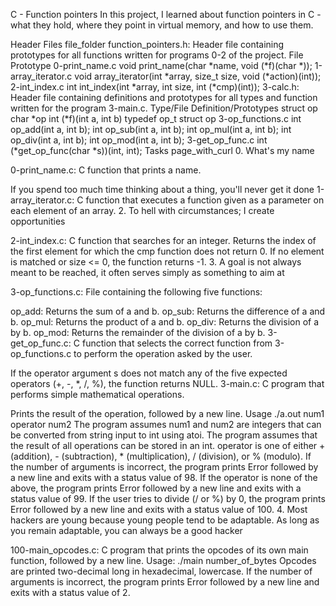 C - Function pointers In this project, I learned about function pointers in C - what they hold, where they point in virtual memory, and how to use them.

Header Files file_folder function_pointers.h: Header file containing prototypes for all functions written for programs 0-2 of the project. File Prototype 0-print_name.c void print_name(char *name, void (*f)(char *)); 1-array_iterator.c void array_iterator(int *array, size_t size, void (*action)(int)); 2-int_index.c int int_index(int *array, int size, int (*cmp)(int)); 3-calc.h: Header file containing definitions and prototypes for all types and function written for the program 3-main.c. Type/File Definition/Prototypes struct op char *op int (*f)(int a, int b) typedef op_t struct op 3-op_functions.c int op_add(int a, int b); int op_sub(int a, int b); int op_mul(int a, int b); int op_div(int a, int b); int op_mod(int a, int b); 3-get_op_func.c int (*get_op_func(char *s))(int, int); Tasks page_with_curl 0. What's my name

0-print_name.c: C function that prints a name.

If you spend too much time thinking about a thing, you'll never get it done
1-array_iterator.c: C function that executes a function given as a parameter on each element of an array. 2. To hell with circumstances; I create opportunities

2-int_index.c: C function that searches for an integer. Returns the index of the first element for which the cmp function does not return 0. If no element is matched or size <= 0, the function returns -1. 3. A goal is not always meant to be reached, it often serves simply as something to aim at

3-op_functions.c: File containing the following five functions:

op_add: Returns the sum of a and b. op_sub: Returns the difference of a and b. op_mul: Returns the product of a and b. op_div: Returns the division of a by b. op_mod: Returns the remainder of the division of a by b. 3-get_op_func.c: C function that selects the correct function from 3-op_functions.c to perform the operation asked by the user.

If the operator argument s does not match any of the five expected operators (+, -, *, /, %), the function returns NULL. 3-main.c: C program that performs simple mathematical operations.

Prints the result of the operation, followed by a new line. Usage ./a.out num1 operator num2 The program assumes num1 and num2 are integers that can be converted from string input to int using atoi. The program assumes that the result of all operations can be stored in an int. operator is one of either + (addition), - (subtraction), * (multiplication), / (division), or % (modulo). If the number of arguments is incorrect, the program prints Error followed by a new line and exits with a status value of 98. If the operator is none of the above, the program prints Error followed by a new line and exits with a status value of 99. If the user tries to divide (/ or %) by 0, the program prints Error followed by a new line and exits with a status value of 100. 4. Most hackers are young because young people tend to be adaptable. As long as you remain adaptable, you can always be a good hacker

100-main_opcodes.c: C program that prints the opcodes of its own main function, followed by a new line. Usage: ./main number_of_bytes Opcodes are printed two-decimal long in hexadecimal, lowercase. If the number of arguments is incorrect, the program prints Error followed by a new line and exits with a status value of 2.
